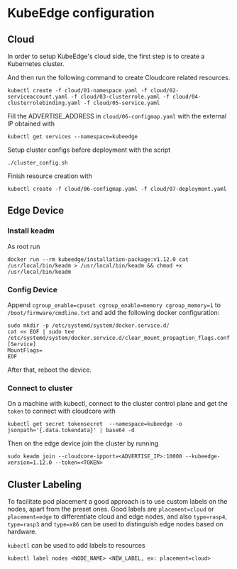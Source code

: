 # KubeEdge configuration

## Cloud

In order to setup KubeEdge's cloud side, the first step is to create a Kubernetes cluster.



And then run the following command to create Cloudcore related resources.
```
kubectl create -f cloud/01-namespace.yaml -f cloud/02-serviceaccount.yaml -f cloud/03-clusterrole.yaml -f cloud/04-clusterrolebinding.yaml -f cloud/05-service.yaml

```

Fill the ADVERTISE_ADDRESS in `cloud/06-configmap.yaml` with the external IP obtained with
```
kubectl get services --namespace=kubeedge
```

Setup cluster configs before deployment with the script
```
./cluster_config.sh
```

Finish resource creation with
```
kubectl create -f cloud/06-configmap.yaml -f cloud/07-deployment.yaml
```

## Edge Device

### Install keadm

As root run
```
docker run --rm kubeedge/installation-package:v1.12.0 cat /usr/local/bin/keadm > /usr/local/bin/keadm && chmod +x /usr/local/bin/keadm
```

### Config Device

Append `cgroup_enable=cpuset cgroup_enable=memory cgroup_memory=1` to `/boot/firmware/cmdline.txt` and add the following docker configuration:
```
sudo mkdir -p /etc/systemd/system/docker.service.d/
cat << EOF | sudo tee /etc/systemd/system/docker.service.d/clear_mount_propagtion_flags.conf
[Service]
MountFlags=
EOF
```

After that, reboot the device.

### Connect to cluster

On a machine with kubectl, connect to the cluster control plane and get the `token` to connect with cloudcore with
```
kubectl get secret tokensecret  --namespace=kubeedge -o jsonpath='{.data.tokendata}' | base64 -d
```

Then on the edge device join the cluster by running
```
sudo keadm join --cloudcore-ipport=<ADVERTISE_IP>:10000 --kubeedge-version=1.12.0 --token=<TOKEN>
```

## Cluster Labeling

To facilitate pod placement a good approach is to use custom labels on the nodes, apart from the preset ones.
Good labels are `placement=cloud` or `placement=edge` to differentiate cloud and edge nodes, and also `type=rasp4`, `type=rasp3` and `type=x86` can be used to distinguish edge nodes based on hardware.

`kubectl` can be used to add labels to resources
```
kubectl label nodes <NODE_NAME> <NEW_LABEL, ex: placement=cloud>
```
